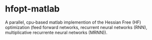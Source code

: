 hfopt-matlab
============

A parallel, cpu-based matlab implemention of the Hessian Free (HF) optimization (feed forward networks, recurrent neural networks (RNN), multiplicative recurrente neural networks (MRNN)).
